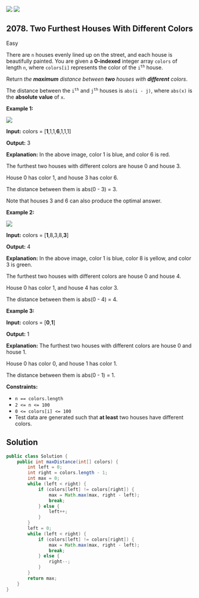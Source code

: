 [![](https://img.shields.io/github/stars/javadev/LeetCode-in-Java?label=Stars&style=flat-square)](https://github.com/javadev/LeetCode-in-Java)
[![](https://img.shields.io/github/forks/javadev/LeetCode-in-Java?label=Fork%20me%20on%20GitHub%20&style=flat-square)](https://github.com/javadev/LeetCode-in-Java/fork)

## 2078\. Two Furthest Houses With Different Colors

Easy

There are `n` houses evenly lined up on the street, and each house is beautifully painted. You are given a **0-indexed** integer array `colors` of length `n`, where `colors[i]` represents the color of the <code>i<sup>th</sup></code> house.

Return _the **maximum** distance between **two** houses with **different** colors_.

The distance between the <code>i<sup>th</sup></code> and <code>j<sup>th</sup></code> houses is `abs(i - j)`, where `abs(x)` is the **absolute value** of `x`.

**Example 1:**

![](https://assets.leetcode.com/uploads/2021/10/31/eg1.png)

**Input:** colors = [**1**,1,1,**6**,1,1,1]

**Output:** 3

**Explanation:** In the above image, color 1 is blue, and color 6 is red. 

The furthest two houses with different colors are house 0 and house 3. 

House 0 has color 1, and house 3 has color 6. 

The distance between them is abs(0 - 3) = 3. 

Note that houses 3 and 6 can also produce the optimal answer. 

**Example 2:**

![](https://assets.leetcode.com/uploads/2021/10/31/eg2.png)

**Input:** colors = [**1**,8,3,8,**3**]

**Output:** 4

**Explanation:** In the above image, color 1 is blue, color 8 is yellow, and color 3 is green. 

The furthest two houses with different colors are house 0 and house 4. 

House 0 has color 1, and house 4 has color 3. 

The distance between them is abs(0 - 4) = 4. 

**Example 3:**

**Input:** colors = [**0**,**1**]

**Output:** 1

**Explanation:** The furthest two houses with different colors are house 0 and house 1. 

House 0 has color 0, and house 1 has color 1. 

The distance between them is abs(0 - 1) = 1. 

**Constraints:**

*   `n == colors.length`
*   `2 <= n <= 100`
*   `0 <= colors[i] <= 100`
*   Test data are generated such that **at least** two houses have different colors.

## Solution

```java
public class Solution {
    public int maxDistance(int[] colors) {
        int left = 0;
        int right = colors.length - 1;
        int max = 0;
        while (left < right) {
            if (colors[left] != colors[right]) {
                max = Math.max(max, right - left);
                break;
            } else {
                left++;
            }
        }
        left = 0;
        while (left < right) {
            if (colors[left] != colors[right]) {
                max = Math.max(max, right - left);
                break;
            } else {
                right--;
            }
        }
        return max;
    }
}
```